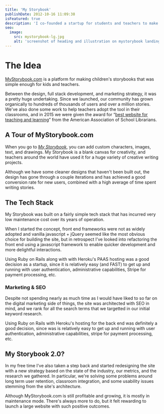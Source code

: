```yaml
---
title: 'My Storybook'
publishDate: 2012-10-16 11:09:38
isFeatured: true
description: 'I co-founded a startup for students and teachers to make and print their own storybooks. Now our community of authors have written over a million storybooks!'
seo:
  image:
    src: mystorybook-lg.jpg
    alt: 'screenshot of heading and illustration on mystorybook landing page'
---
```


# The Idea

[MyStorybook.com](https://www.mystorybook.com) is a platform for making children's storybooks that was simple enough for kids and teachers.

Between the design, full stack development, and marketing strategy, it was a pretty huge undertaking. Since we launched, our community has grown organically to hundreds of thousands of users and over a million stories. We've also done some work to help teachers adopt the tool in their classrooms, and in 2015 we were given the award for “[best website for teaching and learning](http://www.ala.org/aasl/standards/best/websites/2015)” from the American Association of School Librarians.

## A Tour of MyStorybook.com

When you go to [_My Storybook_](https://www.mystorybook.com/books/new/), you can add custom characters, images, text, and drawings. My Storybook is a blank canvas for creativity, and teachers around the world have used it for a huge variety of creative writing projects.

Although we have some cleaner designs that haven't been built out, the design has gone through a couple iterations and has achieved a good conversion rate for new users, combined with a high average of time spent writing stories.

## The Tech Stack

My Storybook was built on a fairly simple tech stack that has incurred very low maintenance cost over its years of operation.

When I started the concept, front end frameworks were not as widely adopted and vanilla javascript + jQuery seemed like the most obvious choice for building the site, but in retrospect I've looked into refactoring the front end using a javascript framework to enable quicker development and more delightful interactions.

Using Ruby on Rails along with with Heroku's PAAS hosting was a good decision as a startup, since it is relatively easy (and FAST) to get up and running with user authentication, administrative capabilities, Stripe for payment processing, etc.

### Marketing & SEO

Despite not spending nearly as much time as I would have liked to so far on the digital marketing side of things, the site was architected with SEO in mind, and we rank for all the search terms that we targetted in our initial keyword research.

Using Ruby on Rails with Heroku's hosting for the back end was definitely a good decision, since was is relatively easy to get up and running with user authentication, administrative capabilities, stripe for payment processing, etc.

## My Storybook 2.0?

In my free time I've also taken a step back and started redesigning the site with a new strategy based on the state of the industry, our metrics, and the research we gathered. In particular, we're solving some problems around long term user retention, classroom integration, and some usability issues stemming from the site's architecture.

Although MyStorybook.com is still profitable and growing, it is mostly in maintenance mode. There's always more to do, but it felt rewarding to launch a large website with such positive outcomes.
